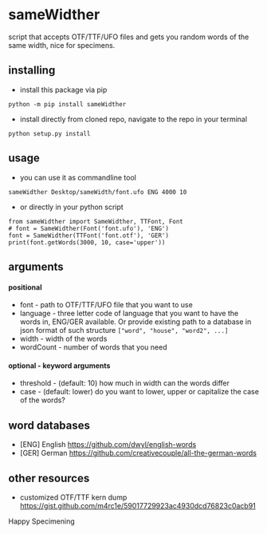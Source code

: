 # sameWidther
script that accepts OTF/TTF/UFO files and gets you random words of the same width, nice for specimens.

## installing
- install this package via pip
```
python -m pip install sameWidther
```

- install directly from cloned repo, navigate to the repo in your terminal
```
python setup.py install
```

## usage
- you can use it as commandline tool
```
sameWidther Desktop/sameWidth/font.ufo ENG 4000 10 
```

- or directly in your python script
```
from sameWidther import SameWidther, TTFont, Font
# font = SameWidther(Font('font.ufo'), 'ENG')
font = SameWidther(TTFont('font.otf'), 'GER')
print(font.getWords(3000, 10, case='upper'))
```

## arguments
#### positional 
- font - path to OTF/TTF/UFO file that you want to use
- language - three letter code of language that you want to have the words in, ENG/GER available. Or provide existing path to a database in json format of such structure `["word", "house", "word2", ...]`
- width - width of the words
- wordCount - number of words that you need
#### optional - keyword arguments
- threshold - (default: 10) how much in width can the words differ
- case - (default: lower) do you want to lower, upper or capitalize the case of the words?

## word databases
- [ENG] English https://github.com/dwyl/english-words
- [GER] German https://github.com/creativecouple/all-the-german-words

## other resources
- customized OTF/TTF kern dump https://gist.github.com/m4rc1e/59017729923ac4930dcd76823c0acb91

Happy Specimening

